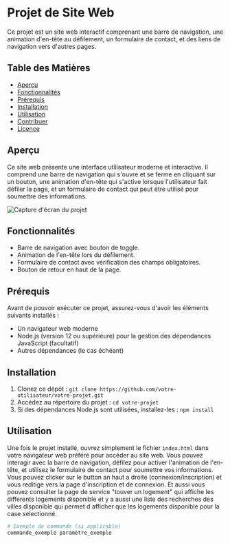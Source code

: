 # Projet de Site Web

Ce projet est un site web interactif comprenant une barre de navigation, une animation d'en-tête au défilement, un formulaire de contact, et des liens de navigation vers d'autres pages.

## Table des Matières

- [Aperçu](#aperçu)
- [Fonctionnalités](#fonctionnalités)
- [Prérequis](#prérequis)
- [Installation](#installation)
- [Utilisation](#utilisation)
- [Contribuer](#contribuer)
- [Licence](#licence)

## Aperçu

Ce site web présente une interface utilisateur moderne et interactive. Il comprend une barre de navigation qui s'ouvre et se ferme en cliquant sur un bouton, une animation d'en-tête qui s'active lorsque l'utilisateur fait défiler la page, et un formulaire de contact qui peut être utilisé pour soumettre des informations.

![Capture d'écran du projet](screenshot.png)

## Fonctionnalités

- Barre de navigation avec bouton de toggle.
- Animation de l'en-tête lors du défilement.
- Formulaire de contact avec vérification des champs obligatoires.
- Bouton de retour en haut de la page.

## Prérequis

Avant de pouvoir exécuter ce projet, assurez-vous d'avoir les éléments suivants installés :

- Un navigateur web moderne
- Node.js (version 12 ou supérieure) pour la gestion des dépendances JavaScript (facultatif)
- Autres dépendances (le cas échéant)

## Installation

1. Clonez ce dépôt : `git clone https://github.com/votre-utilisateur/votre-projet.git`
2. Accédez au répertoire du projet : `cd votre-projet`
3. Si des dépendances Node.js sont utilisées, installez-les : `npm install`

## Utilisation

Une fois le projet installé, ouvrez simplement le fichier `index.html` dans votre navigateur web préféré pour accéder au site web. Vous pouvez interagir avec la barre de navigation, défilez pour activer l'animation de l'en-tête, et utilisez le formulaire de contact pour soumettre vos informations.
Vous pouvez clicker sur le button an haut a droite (connexion/inscription) et vous reditige vers la
page d'inscription et de connexion.
Et aussi vous pouvez consulter la page de service "touver un logement" qui affiche les differents 
logements disponible et y a aussi une liste des recherches des villes disponible qui permet d afficher que les logements disponible pour la case selectionné.

```bash
# Exemple de commande (si applicable)
commande_exemple paramètre_exemple
